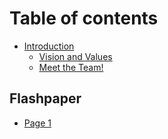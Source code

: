 # Table of contents

* [Introduction](README.md)
  * [Vision and Values](introduction/vision-and-values.md)
  * [Meet the Team!](introduction/meet-the-team.md)

## Flashpaper

* [Page 1](flashpaper/page-1.md)
